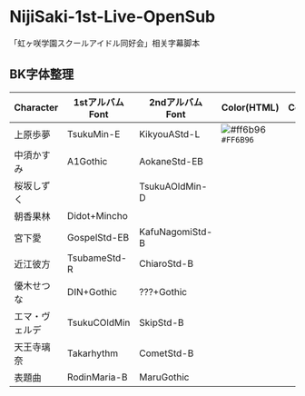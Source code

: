 # NijiSaki-1st-Live-OpenSub

「虹ヶ咲学園スクールアイドル同好会」相关字幕脚本

## BK字体整理  
|Character|1stアルバム Font|2ndアルバム Font|Color(HTML)|Color(ASS)|
|----|----------|----------|---|---|
|上原歩夢|TsukuMin-E|KikyouAStd-L|![#ff6b96](https://placehold.it/15/FF6B96/000000?text=+) `#FF6B96` |
|中須かすみ|A1Gothic|AokaneStd-EB||
|桜坂しずく||TsukuAOldMin-D||
|朝香果林|Didot+Mincho|||
|宮下愛|GospelStd-EB|KafuNagomiStd-B||
|近江彼方|TsubameStd-R|ChiaroStd-B||
|優木せつな|DIN+Gothic|???+Gothic||
|エマ・ヴェルデ|TsukuCOldMin|SkipStd-B||
|天王寺璃奈|Takarhythm|CometStd-B||
|表題曲|RodinMaria-B|MaruGothic||
